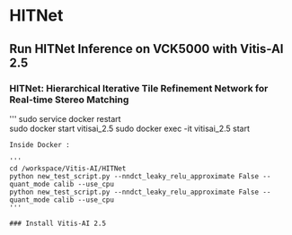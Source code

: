 # HITNet

## Run HITNet Inference on VCK5000 with Vitis-AI 2.5 

### HITNet: Hierarchical Iterative Tile Refinement Network for Real-time Stereo Matching

'''
sudo service docker restart <br> 
sudo docker start vitisai_2.5 
sudo docker exec -it vitisai_2.5 start
```
Inside Docker : 

''' 
cd /workspace/Vitis-AI/HITNet
python new_test_script.py --nndct_leaky_relu_approximate False --quant_mode calib --use_cpu
python new_test_script.py --nndct_leaky_relu_approximate False --quant_mode calib --use_cpu
''' 

### Install Vitis-AI 2.5 

